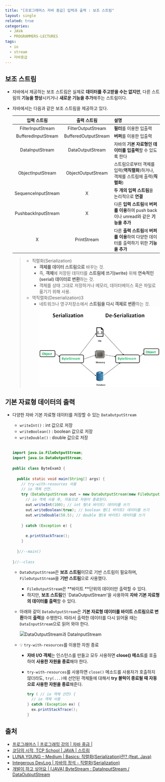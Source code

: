 ```yaml
---
title: "[프로그래머스 자바 중급] 입력과 출력 : 보조 스트림"
layout: single
related: true
categories:
  - JAVA
  - PROGRAMMERS-LECTURES
tags:
  - io
  - stream
  - 자바중급
---
```


## 보조 스트림
- 자바에서 제공하는 보조 스트림은 실제로 **데이터를 주고받을 수는 없지만**, 다른 스트림의 **기능을 향상**시키거나 **새로운 기능을 추가**해주는 스트림이다.

- 자바에서는 다음과 같은 보조 스트림을 제공하고 있다.

  | 입력 스트림 | 출력 스트림 | 설명 |
  |:----------:|:----------:|:-----|
  | FilterInputStream | FilterOutputStream | **필터**를 이용한 입출력 |
  | BufferedInputStream | BufferedOutputStream | **버퍼**를 이용한 입출력 |
  | DataInputStream | DataOutputStream | 자바의 **기본 자료형인 데이터를 입출력**할 수 있도록 한다 |
  | ObjectInputStream | ObjectOutputStream | 스트림으로부터 객체를 입력(**역직렬화**)하거나, 객체를 스트림에 출력(**직렬화**) |
  | SequenceInputStream | X | **두 개의 입력 스트림**을 논리적으로 **연결** |
  | PushbackInputStream | X | 다른 **입력 스트림**에 **버퍼를 이용**하여 push back이나 unread와 같은 **기능을 추가** |
  | X | PrintStream | 다른 **출력 스트림**에 **버퍼를 이용**하여 다양한 데이터를 출력하기 위한 **기능을 추가** |
  
    >- 직렬화(Serialization)
    >    - **객체를 데이터 스트림으로** 바꾸는 것. 
    >    - 즉, **객체**에 저장된 데이터를 **스트림에 쓰기(write)** 위해 **연속적인(serial) 데이터로 변환**하는 것.
    >    - 객체를 상태 그대로 저장하거나 메모리, 데이터베이스 혹은 파일로 옮기기 위해 사용.
    >- 역직렬화(Deserialization)3
    >    - 네트워크나 영구저장소에서 **스트림을 다시 객체로 변환**하는 것.
    >  ![자바에서의 직렬화 & 역직렬화](/assets/images/java/serialize_deserialize_java.png)

## 기본 자료형 데이터의 출력
- 다양한 자바 기본 자료형 데이터를 저장할 수 있는 `DataOutputStream`
  - `writeInt()` : int 값으로 저장
  - `writeBoolean()` : boolean 값으로 저장
  - `writeDouble()` : double 값으로 저장

  <br/>  

  ```java
  import java.io.FileOutputStream;
  import java.io.DataOutputStream;

  public class ByteExam3 {

    public static void main(String[] args) {
      // try-with-resources 사용
      // io 객체 선언.
      try (DataOutputStream out = new DataOutputStream(new FileOutputStream("data.txt"));) {
        // io 객체 사용 후, 자동으로 자원이 종료된다.
        out.writeInt(100); // int 형(4 바이트) 데이터를 쓰기
        out.writeBoolean(true); // boolean 형(1 바이트) 데이터를 쓰기
        out.writeDouble(50.5); // double 형(8 바이트) 데이터를 쓰기

      } catch (Exception e) {

        e.printStackTrace();
      }

    }//--main()

  }//--class
  ```
  - `DataOutputStream`은 **보조 스트림**이므로 기반 스트림이 필요하며, `FileOutputStream`을 **기반 스트림**으로 사용했다.
    -  `FileOutputStream`은 **바이트 **단위의 데이터만 출력할 수 있다.
      -  하지만, **보조 스트림**인 `DataOutputStream'을 사용하여 **자바 기본 자료형의 데이터를 출력**할 수 있다.
  - 아래와 같이 `DataOutputStream`은 **기본 자료형 데이터를 바이트 스트림으로 변환**하여 **출력**을 수행한다. 따라서 출력한 데이터를 다시 읽어올 때는 `DataInputStream`으로 읽어 와야 한다.

    ![DataOutputStream과 DataInputStream]()

  - 💡 `try-with-resources`를 이용한 자원 종료
    - **자바 I/O 객체**는 인스턴스를 만들고 모두 사용하면 **close() 메소드**를 호출하여 **사용한 자원을 종료**해야 한다.
    - `try-with-resources`를 사용하면 `close()` 메소드를 사용자가 호출하지 않더라도, `try(...)`에 선언된 객체들에 대해서 **try 블럭이 종료될 때 자동으로 사용한 자원을 종료**해준다.

      ```java
      try ( // io 객체 선언) {
        // io 객체 사용
      } catch (Exception ex) {
        ex.printStackTrace();
      }
      ```

## 출처
- [프로그래머스 \| 프로그래밍 강의 \| 자바 중급 \| ]()
- [코딩의 시작, TCP School \| JAVA \| 스트림](https://www.tcpschool.com/java/java_io_stream)
- [LUNA Y0UNG – Medium \| Basics: 직렬화(Serialization)란? (feat. Java)](https://medium.com/@lunay0ung/basics-%EC%A7%81%EB%A0%AC%ED%99%94-serialization-%EB%9E%80-feat-java-2f3eb11e9a8)
- [Integerous DevLog \| 자바의 정석 - 직렬화(Serialization)](https://ryan-han.com/post/java/java-serialization/)
- [개발이 하고 싶어요 \| [JAVA] ByteStream : DataInputStream / DataOutputStream](https://hyeonstorage.tistory.com/239)
